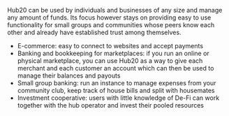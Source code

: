 Hub20 can be used by individuals and businesses of any size and manage
any amount of funds. Its focus however stays on providing easy to use
functionality for small groups and communities whose peers know each
other and already have established trust among themselves.

 * E-commerce: easy to connect to websites and accept payments
 * Banking and bookkeeping for marketplaces: if you run an online or
   physical marketplace, you can use Hub20 as a way to give each
   merchant and each customer an account which can then be used to
   manage their balances and payouts
 * Small group banking: run an instance to manage expenses from your
   community club, keep track of house bills and split with housemates
 * Investment cooperative: users with little knowledge of De-Fi can
   work together with the hub operator and invest their pooled
   resources
